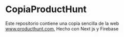 # CopiaProductHunt

Este repositorio contiene una copia sencilla de la web www.producthunt.com, Hecho con Next js y Firebase 
